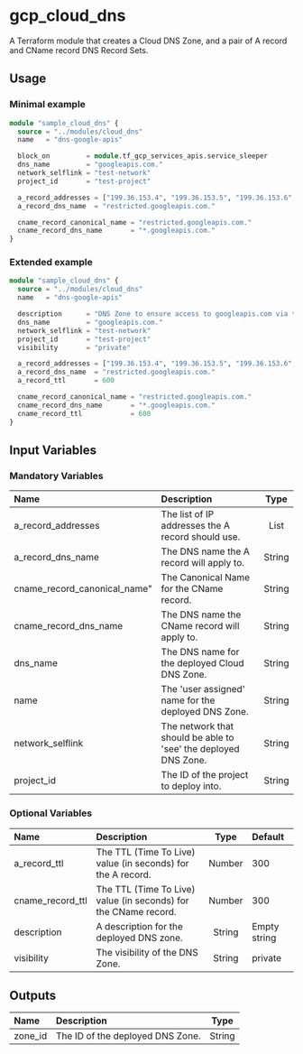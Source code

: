 # gcp_cloud_dns

A Terraform module that creates a Cloud DNS Zone, and a pair of A record and CName record DNS Record Sets.

## Usage

### Minimal example

```terraform
module "sample_cloud_dns" {
  source = "../modules/cloud_dns"
  name   = "dns-google-apis"

  block_on         = module.tf_gcp_services_apis.service_sleeper
  dns_name         = "googleapis.com."
  network_selflink = "test-network"
  project_id       = "test-project"

  a_record_addresses = ["199.36.153.4", "199.36.153.5", "199.36.153.6", "199.36.153.7"]
  a_record_dns_name  = "restricted.googleapis.com."

  cname_record_canonical_name = "restricted.googleapis.com."
  cname_record_dns_name       = "*.googleapis.com."
}
```

### Extended example

```terraform
module "sample_cloud_dns" {
  source = "../modules/cloud_dns"
  name   = "dns-google-apis"

  description      = "DNS Zone to ensure access to googleapis.com via the 'Private Network Access' IPs"
  dns_name         = "googleapis.com."
  network_selflink = "test-network"
  project_id       = "test-project"
  visibility       = "private"

  a_record_addresses = ["199.36.153.4", "199.36.153.5", "199.36.153.6", "199.36.153.7"]
  a_record_dns_name  = "restricted.googleapis.com."
  a_record_ttl       = 600

  cname_record_canonical_name = "restricted.googleapis.com."
  cname_record_dns_name       = "*.googleapis.com."
  cname_record_ttl            = 600
}
```

## Input Variables

### Mandatory Variables

| Name                         | Description                                                                             |  Type  |
| :--------------------------- | :-------------------------------------------------------------------------------------- | :----: |
| a_record_addresses           | The list of IP addresses the A record should use.                                       | List   |
| a_record_dns_name            | The DNS name the A record will apply to.                                                | String |
| cname_record_canonical_name" | The Canonical Name for the CName record.                                                | String |
| cname_record_dns_name        | The DNS name the CName record will apply to.                                            | String |
| dns_name                     | The DNS name for the deployed Cloud DNS Zone.                                           | String |
| name                         | The 'user assigned' name for the deployed DNS Zone.                                     | String |
| network_selflink             | The network that should be able to 'see' the deployed DNS Zone.                         | String |
| project_id                   | The ID of the project to deploy into.                                                   | String |

### Optional Variables

| Name             | Description                                                     |  Type  | Default      |
| :--------------- | :-------------------------------------------------------------- | :----: | :----------- |
| a_record_ttl     | The TTL (Time To Live) value (in seconds) for the A record.     | Number | 300          |
| cname_record_ttl | The TTL (Time To Live) value (in seconds) for the CName record. | Number | 300          |
| description      | A description for the deployed DNS zone.                        | String | Empty string |
| visibility       | The visibility of the DNS Zone.                                 | String | private      |

## Outputs

| Name    | Description                      |  Type  |
| :------ | :------------------------------- | :----: |
| zone_id | The ID of the deployed DNS Zone. | String |
